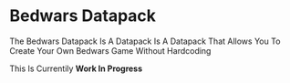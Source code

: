 # Bedwars Datapack
The Bedwars Datapack Is A Datapack Is A Datapack That Allows You To Create Your Own Bedwars Game Without Hardcoding

This Is Currentily **Work In Progress**
